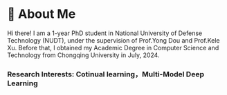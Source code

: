 # 🧐 About Me

Hi there! I am a 1-year PhD student in National University of Defense Technology (NUDT), under the supervision of Prof.Yong Dou and Prof.Kele Xu. Before that, I obtained my Academic Degree in Computer Science and Technology from Chongqing University in July, 2024.

### **Research Interests**:  Cotinual learning，Multi-Model Deep Learning

